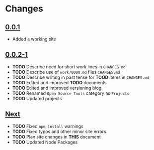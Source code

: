 # Changes

## [0.0.1](https://go.s3d.club/s3d-website/work/0.0.1)
- Added a working site

## [0.0.2-1](https://go.s3d.club/s3d-website/work/0.0.1)
- **TODO** Describe need for short work lines in `CHANGES.md`
- **TODO** Describe use of `work/0000.md` files `CHANGES.md`
- **TODO** Describe writing in past tense for **TOOD** items in `CHANGES.md`
- **TODO** Edited and improved **TODO** documents
- **TODO** Edited and improved versioning blog
- **TODO** Renamed `Open Source Tools` category as `Projects`
- **TODO** Updated projects

## [Next](https://go.s3d.club/s3d-website/next)
- **TODO** Fixed `npm install` warnings
- **TODO** Fixed typos and other minor site errors
- **TODO** Plan site changes in **THIS** document
- **TODO** Updated Node Packages
